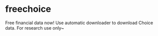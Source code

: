 # freechoice
Free financial data now! Use automatic downloader to download Choice data. For research use only~
